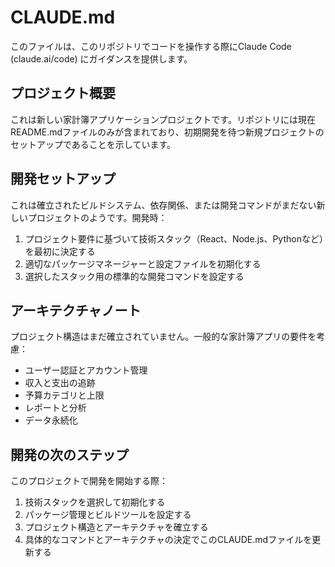 # CLAUDE.md

このファイルは、このリポジトリでコードを操作する際にClaude Code (claude.ai/code) にガイダンスを提供します。

## プロジェクト概要

これは新しい家計簿アプリケーションプロジェクトです。リポジトリには現在README.mdファイルのみが含まれており、初期開発を待つ新規プロジェクトのセットアップであることを示しています。

## 開発セットアップ

これは確立されたビルドシステム、依存関係、または開発コマンドがまだない新しいプロジェクトのようです。開発時：

1. プロジェクト要件に基づいて技術スタック（React、Node.js、Pythonなど）を最初に決定する
2. 適切なパッケージマネージャーと設定ファイルを初期化する
3. 選択したスタック用の標準的な開発コマンドを設定する

## アーキテクチャノート

プロジェクト構造はまだ確立されていません。一般的な家計簿アプリの要件を考慮：
- ユーザー認証とアカウント管理
- 収入と支出の追跡
- 予算カテゴリと上限
- レポートと分析
- データ永続化

## 開発の次のステップ

このプロジェクトで開発を開始する際：
1. 技術スタックを選択して初期化する
2. パッケージ管理とビルドツールを設定する
3. プロジェクト構造とアーキテクチャを確立する
4. 具体的なコマンドとアーキテクチャの決定でこのCLAUDE.mdファイルを更新する